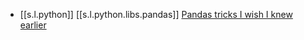 

- [[s.l.python]] [[s.l.python.libs.pandas]] [Pandas tricks I wish I knew earlier][1]

[1]: https://preettheman.medium.com/pandas-tricks-i-wish-i-knew-earlier-b222f8d37f65
